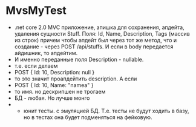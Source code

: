 # MvsMyTest
* .net core 2.0 MVC приложение, апишка для сохранения, апдейта, удаления сущности Stuff. Поля: Id, Name, Description, Tags (массив из строк)
причем чтобы апдейт был через тот же метод, что и создание - через POST /api/stuffs. И если в body передается айдишник, то апдейтим. 
* И именно переданные поля
 Description - nullable.
* т.е. если делаем
* POST
{
  Id: 10,
  Description: null
}
* то это значит проапдейтить description. А если
* POST
{
 Id: 10,
 Name: "namea"
}
* то имя. но дескрипшен не трогаем
* БД - любая. Но лучше монго
* + юнит тесты. с эмуляцией БД. Т.е. тесты не будут ходить в базу, но в тестах она будет подменяться на фейковую.
